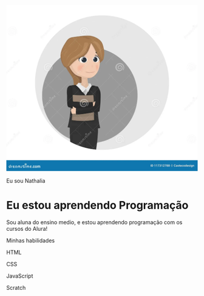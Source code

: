 <!DOCTYPE html>
<html lang="pt-br">
<head>
    <meta charset="UTF-8">
    <meta name="viewport" content="width=device-width, initial-scale=1.0">
    <link rel="stylesheet" href="style.css">
    <title>Meu portfólio</title>
</head>
<body>
    <img src="img/avatar-perfil.png" alt="avatar da Nat" srcset="">
    <p>Eu sou Nathalia</p>
    <h1>Eu estou aprendendo Programação</h1>
    <p>Sou  aluna do ensino medio, e estou aprendendo programação com os cursos do Alura! </p>
    <p>Minhas habilidades</p>
    <div>
            <p>HTML</p>
            <p>CSS</p>
            <p>JavaScript</p>
            <p>Scratch</p>
    </div>
</body>
</html>